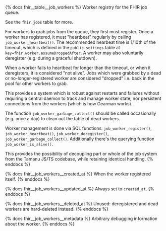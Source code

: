 {% docs fhir__table__job_workers %}
Worker registry for the FHIR job queue.

See the `fhir.jobs` table for more.

For workers to grab jobs from the queue, they first must register. Once a worker has registered, it
must "heartbeat" regularly by calling `job_worker_heartbeat()`. The recommended hearbeat time is
1/10th of the timeout, which is defined in the `public.settings` table at
`key=fhir.worker.assumeDroppedAfter`. A worker may also voluntarily deregister (e.g. during a
graceful shutdown).

When a worker fails to heartbeat for longer than the timeout, or when it deregisters, it is
considered "not alive". Jobs which were grabbed by a dead or no-longer-registered worker are
considered "dropped" i.e. back in the pool for other workers to grab.

This provides a system which is robust against restarts and failures without requiring a central
daemon to track and manage worker state, nor persistent connections from the workers (which is how
Gearman works).

The function `job_worker_garbage_collect()` should be called occasionally (e.g. once a day) to clean
out the table of dead workers.

Worker management is done via SQL functions: `job_worker_register()`, `job_worker_heartbeat()`,
`job_worker_deregister()`, `job_worker_garbage_collect()`. Additionally there's the querying
function `job_worker_is_alive()`.

This provides the possibility of decoupling part or whole of the job system from the Tamanu JS/TS
codebase, while retaining identical handling.
{% enddocs %}

{% docs fhir__job_workers__created_at %}
When the worker registered itself.
{% enddocs %}

{% docs fhir__job_workers__updated_at %}
Always set to `created_at`.
{% enddocs %}

{% docs fhir__job_workers__deleted_at %}
Unused: deregistered and dead workers are hard-deleted instead.
{% enddocs %}

{% docs fhir__job_workers__metadata %}
Arbitrary debugging information about the worker.
{% enddocs %}

